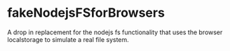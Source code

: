 # fakeNodejsFSforBrowsers
A drop in replacement for the nodejs fs functionality that uses the browser localstorage to simulate a real file system. 
